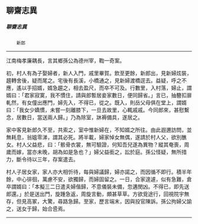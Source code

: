 

## 聊齋志異

##### 聊齋志異
　　`新郎`

* * *

江南梅孝廉耦長，言其鄉孫公為德州宰，鞫一奇案。

初，村人有為子娶婦者，新人入門，戚里畢賀。飲至更餘，新郎出，見新婦炫裝，趨轉舍後，疑而尾之。宅後有長溪，小橋通之，見新婦渡橋逕去。益疑，呼之不應，遙以手招婿，婿急趨之，相去盈尺，而卒不可及。行數里，入村落，婦止，謂婿曰：「君家寂寞，我不慣住，請與郎暫居妾家數日，便同歸省。」言已，抽簪扣扉軋然，有女僮出應門，婦先入，不得已，從之。既入，則岳父母俱在堂上，謂婿曰：「我女少嬌慣，未嘗一刻離膝下，一旦去故里，心輒戚戚。今同郎來，甚慰繫念，居數日，當送兩人歸。」乃為除室，牀褥備具，遂居之。

家中客見新郎久不至，共索之，室中惟新婦在，不知婿之所往。由此遐邇訪問，並無耗息，翁媼零涕，謂其必死。將半載，婦家悼女無偶，遂請於村人父，欲別醮女。村人父益悲，曰：「骸骨衣裳，無可驗證，何知吾兒遂為異物？縱其奄喪，周歲而嫁，當亦未晚，胡為如是急也？」婦父益銜之，訟於庭。孫公怪疑，無所措力，斷令待以三年，存案遣去。

村人子居女家，家人亦大相忻待，每與婦議歸，婦亦諾之，而因循不即行。積半年餘，中心徘徊，萬慮不安，欲獨歸，而婦固留之。一日，合家遑遽，似有急難，倉卒謂婿曰：「本擬三二日遣夫婦偕歸，不意儀裝未備，忽遘閔凶。不得已，即先送郎還。」於是送出門，旋踵急返，周旋言動，頗甚草草。方欲覓途行，回視院宇無存，但見高冢，大驚，尋路急歸。至家，歷言端末，因與投官陳訴。孫公拘婦父諭之，送女于歸，始合巹焉。

* * *

